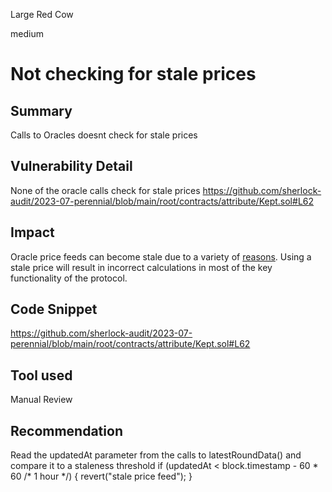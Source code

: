 Large Red Cow

medium

# Not checking for stale prices
## Summary
Calls to Oracles doesnt check for stale prices
## Vulnerability Detail
None of the oracle calls check for stale prices
https://github.com/sherlock-audit/2023-07-perennial/blob/main/root/contracts/attribute/Kept.sol#L62
## Impact
Oracle price feeds can become stale due to a variety of [reasons](https://ethereum.stackexchange.com/questions/133242/how-future-resilient-is-a-chainlink-price-feed/133843#133843). Using a stale price will result in incorrect calculations in most of the key functionality of the protocol.
## Code Snippet
https://github.com/sherlock-audit/2023-07-perennial/blob/main/root/contracts/attribute/Kept.sol#L62
## Tool used
Manual Review

## Recommendation
Read the updatedAt parameter from the calls to latestRoundData() and compare it to a staleness threshold
if (updatedAt < block.timestamp - 60 * 60 /* 1 hour */) {
   revert("stale price feed");
}